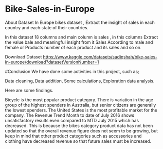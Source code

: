 # Bike-Sales-in-Europe
About Dataset
In Europe bikes dataset , Extract the insight of sales in each country
and each state of their countries.

In this dataset 18 columns and main column is sales , in this columns
Extract the value bale and meaningful insight from it
Sales According to male and female or Products
number of each product and its sales and so on.

Download Dataset
https://www.kaggle.com/datasets/sadiqshah/bike-sales-in-europe/download?datasetVersionNumber=1

#Conclusion
We have done some activities in this project, such as;

Data cleaning, Data addition, Some calculations, Exploration data analysis.

Here are some findings.

Bicycle is the most popular product category. There is variation in the age group of the highest spenders in Australia, but senior citizens are generally the lowest spenders. The United States is the most profitable market for the company.
The Revenue Trend Month to date of July 2016 shows unsatisfactory results even compared to MTD July 2015 which has decreased.
This is because the bikes category product data has not been updated so that the overall revenue figure does not seem to be growing,
but keep in mind that other product categories such as accessories and clothing have decreased revenue so that future sales must be increased.
